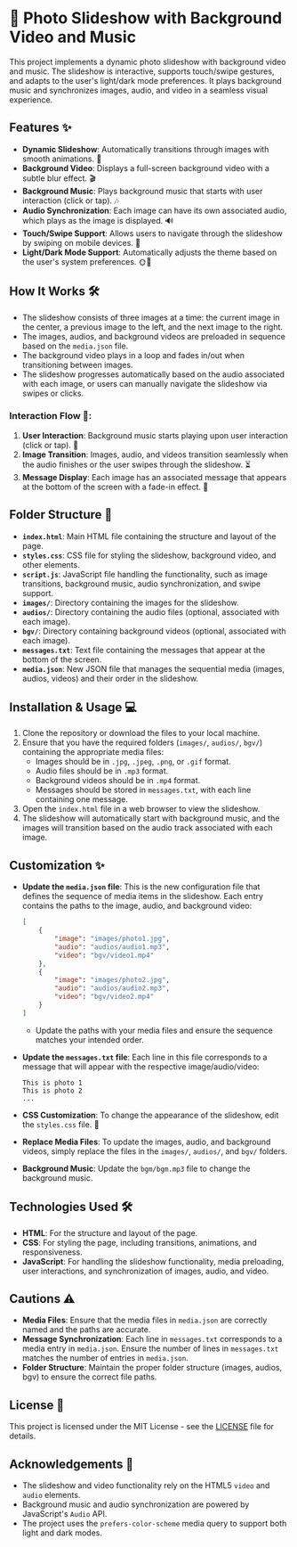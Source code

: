 # 📸 **Photo Slideshow with Background Video and Music**

This project implements a dynamic photo slideshow with background video and music. The slideshow is interactive, supports touch/swipe gestures, and adapts to the user's light/dark mode preferences. It plays background music and synchronizes images, audio, and video in a seamless visual experience.

## Features ✨
- **Dynamic Slideshow**: Automatically transitions through images with smooth animations. 🎥
- **Background Video**: Displays a full-screen background video with a subtle blur effect. 🎬
- **Background Music**: Plays background music that starts with user interaction (click or tap). 🎶
- **Audio Synchronization**: Each image can have its own associated audio, which plays as the image is displayed. 🔊
- **Touch/Swipe Support**: Allows users to navigate through the slideshow by swiping on mobile devices. 📱
- **Light/Dark Mode Support**: Automatically adjusts the theme based on the user's system preferences. 🌞🌙

## How It Works 🛠️
- The slideshow consists of three images at a time: the current image in the center, a previous image to the left, and the next image to the right.
- The images, audios, and background videos are preloaded in sequence based on the `media.json` file.
- The background video plays in a loop and fades in/out when transitioning between images.
- The slideshow progresses automatically based on the audio associated with each image, or users can manually navigate the slideshow via swipes or clicks.

### Interaction Flow 🔄:
1. **User Interaction**: Background music starts playing upon user interaction (click or tap). 🎵
2. **Image Transition**: Images, audio, and videos transition seamlessly when the audio finishes or the user swipes through the slideshow. ⏳
3. **Message Display**: Each image has an associated message that appears at the bottom of the screen with a fade-in effect. 💬

## Folder Structure 📂
- **`index.html`**: Main HTML file containing the structure and layout of the page.
- **`styles.css`**: CSS file for styling the slideshow, background video, and other elements.
- **`script.js`**: JavaScript file handling the functionality, such as image transitions, background music, audio synchronization, and swipe support.
- **`images/`**: Directory containing the images for the slideshow.
- **`audios/`**: Directory containing the audio files (optional, associated with each image).
- **`bgv/`**: Directory containing background videos (optional, associated with each image).
- **`messages.txt`**: Text file containing the messages that appear at the bottom of the screen.
- **`media.json`**: New JSON file that manages the sequential media (images, audios, videos) and their order in the slideshow.

## Installation & Usage 💻

1. Clone the repository or download the files to your local machine.
2. Ensure that you have the required folders (`images/`, `audios/`, `bgv/`) containing the appropriate media files:
   - Images should be in `.jpg`, `.jpeg`, `.png`, or `.gif` format.
   - Audio files should be in `.mp3` format.
   - Background videos should be in `.mp4` format.
   - Messages should be stored in `messages.txt`, with each line containing one message.
3. Open the `index.html` file in a web browser to view the slideshow.
4. The slideshow will automatically start with background music, and the images will transition based on the audio track associated with each image.

## Customization ✨
- **Update the `media.json` file**: This is the new configuration file that defines the sequence of media items in the slideshow. Each entry contains the paths to the image, audio, and background video:
    ```json
    [
        {
            "image": "images/photo1.jpg",
            "audio": "audios/audio1.mp3",
            "video": "bgv/video1.mp4"
        },
        {
            "image": "images/photo2.jpg",
            "audio": "audios/audio2.mp3",
            "video": "bgv/video2.mp4"
        }
    ]
    ```
    - Update the paths with your media files and ensure the sequence matches your intended order.
  
- **Update the `messages.txt` file**: Each line in this file corresponds to a message that will appear with the respective image/audio/video:
    ```
    This is photo 1
    This is photo 2
    ...
    ```

- **CSS Customization**: To change the appearance of the slideshow, edit the `styles.css` file. 🎨
- **Replace Media Files**: To update the images, audio, and background videos, simply replace the files in the `images/`, `audios/`, and `bgv/` folders.
- **Background Music**: Update the `bgm/bgm.mp3` file to change the background music.

## Technologies Used 🛠️
- **HTML**: For the structure and layout of the page.
- **CSS**: For styling the page, including transitions, animations, and responsiveness.
- **JavaScript**: For handling the slideshow functionality, media preloading, user interactions, and synchronization of images, audio, and video.

## Cautions ⚠️
- **Media Files**: Ensure that the media files in `media.json` are correctly named and the paths are accurate.
- **Message Synchronization**: Each line in `messages.txt` corresponds to a media entry in `media.json`. Ensure the number of lines in `messages.txt` matches the number of entries in `media.json`.
- **Folder Structure**: Maintain the proper folder structure (images, audios, bgv) to ensure the correct file paths.

## License 📝
This project is licensed under the MIT License - see the [LICENSE](LICENSE) file for details.

## Acknowledgements 🙏
- The slideshow and video functionality rely on the HTML5 `video` and `audio` elements.
- Background music and audio synchronization are powered by JavaScript's `Audio` API.
- The project uses the `prefers-color-scheme` media query to support both light and dark modes.
